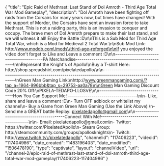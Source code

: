 {
    "title": "Epic Raid of Methrast: Last Stand of Dol Amroth - Third Age Total War Mod Gameplay",
    "description": "Dol Amroth have been fighting off raids from the Corsairs for many years now, but times have changed!  With the support of Mordor, the Corsairs have sent an invasion force to take Methrast.  This is not a raiding party, this is an invasion to conquer and occupy.  The brave men of Dol Amroth prepare to make their last stand, and we will witness it all!  Enjoy the Battle :D\n\nThis is a Sub Mod for Third Age Total War, which is a Mod for Medieval 2 Total War.\n\nSub Mod Link: http:\/\/www.moddb.com\/mods\/third-age-reforged\n\nIf you enjoyed the video don't forget to Like and Leave a comment :D\n\n-----------------------------------------PA Merchandise----------------------------------------------\n\nRepresent the Knight's of Apollo!\nBuy a T-shirt Here: http:\/\/shop.spreadshirt.com\/pixelatedapollo\/\n\n---------------------------------------------------------------------------------------------------------------\nGreen Man Gaming Link:\nhttp:\/\/www.greenmangaming.com\/?tap_a=1964-996bbb&tap_s=29753-aa0a78\n\nGreen Man Gaming Discount Code 20% Off:\nPIXELA-TEDAPO-LLOSVE\n\n----------------------------------How You Can Support Me! -----------------------------------\n\n- Like, share and leave a comment :D\n- Turn OFF adblock or whitelist my channel\n- Buy a Game from Green Man Gaming (Use the Link Above) \n- Send me a GREAT battle Replay: pixelatedapollo@gmail.com\n\n------------------------------------------Connect With Me!-----------------------------------------\n\n- Email: pixelatedapollo@gmail.com\n- Twitter: https:\/\/twitter.com\/PixelatedApollo\n- Steam Group:  http:\/\/steamcommunity.com\/groups\/apollosknights\n- Twitch: http:\/\/www.twitch.tv\/pixelatedapollo",
    "channelid": "117406223",
    "videoid": "117404986",
    "date_created": "1483196403",
    "date_modified": "1506478190",
    "type": "captivate",
    "layout": "channelVideo",
    "url": "\/channel-2\/epic-raid-of-methrast-last-stand-of-dol-amroth-third-age-total-war-mod-gameplay\/117406223-117404986"
}